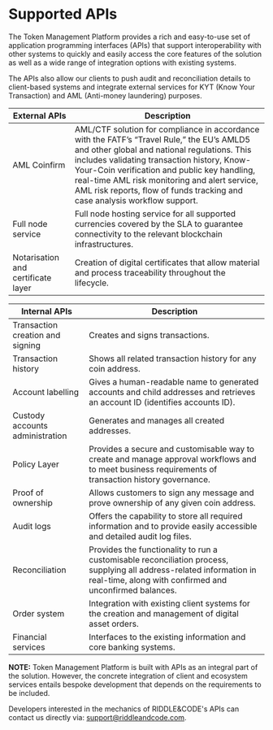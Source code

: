 # Supported APIs

The Token Management Platform provides a rich and easy-to-use set of application programming interfaces (APIs) that support interoperability with other systems to quickly and easily access the core features of the solution as well as a wide range of integration options with existing systems.

The APIs also allow our clients to push audit and reconciliation details to client-based systems and integrate external services for KYT (Know Your Transaction) and AML (Anti-money laundering) purposes.



| External APIs                      | Description                                                                                                                                                                                                                                                                                                                                                             |
| ---------------------------------- | ----------------------------------------------------------------------------------------------------------------------------------------------------------------------------------------------------------------------------------------------------------------------------------------------------------------------------------------------------------------------- |
| AML Coinfirm                       | AML/CTF solution for compliance in accordance with the FATF’s “Travel Rule,” the EU’s AMLD5 and other global and national regulations. This includes validating transaction history, Know-Your-Coin verification and public key handling, real-time AML risk monitoring and alert service, AML risk reports, flow of funds tracking and case analysis workflow support. |
| Full node service                  | Full node hosting service for all supported currencies covered by the SLA to guarantee connectivity to the relevant blockchain infrastructures.                                                                                                                                                                                                                         |
| Notarisation and certificate layer | Creation of digital certificates that allow material and process traceability throughout the lifecycle.                                                                                                                                                                                                                                                                 |



| Internal APIs                    | Description                                                                                                                                                                     |
| -------------------------------- | ------------------------------------------------------------------------------------------------------------------------------------------------------------------------------- |
| Transaction creation and signing | Creates and signs transactions.                                                                                                                                                 |
| Transaction history              | Shows all related transaction history for any coin address.                                                                                                                     |
| Account labelling                | Gives a human-readable name to generated accounts and child addresses and retrieves an account ID (identifies accounts ID).                                                     |
| Custody accounts administration  | Generates and manages all created addresses.                                                                                                                                    |
| Policy Layer                     | Provides a secure and customisable way to create and manage approval workflows and to meet business requirements of transaction history governance.                             |
| Proof of ownership               | Allows customers to sign any message and prove ownership of any given coin address.                                                                                             |
| Audit logs                       | Offers the capability to store all required information and to provide easily accessible and detailed audit log files.                                                          |
| Reconciliation                   | Provides the functionality to run a customisable reconciliation process, supplying all address-related information in real-time, along with confirmed and unconfirmed balances. |
| Order system                     | Integration with existing client systems for the creation and management of digital asset orders.                                                                               |
| Financial services               | Interfaces to the existing information and core banking systems.                                                                                                                |



**NOTE:** Token Management Platform is built with APIs as an integral part of the solution. However, the concrete integration of client and ecosystem services entails bespoke development that depends on the requirements to be included.

Developers interested in the mechanics of RIDDLE\&CODE's APIs can contact us directly via: support@riddleandcode.com.
